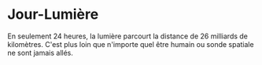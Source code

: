 # Jour-Lumière

En seulement 24 heures, la lumière parcourt la distance de 26 milliards de
kilomètres. C'est plus loin que n'importe quel être humain ou sonde spatiale ne
sont jamais allés.
